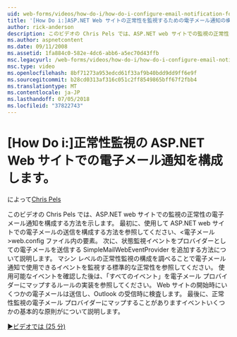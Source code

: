 ```yaml
---
uid: web-forms/videos/how-do-i/how-do-i-configure-email-notification-for-health-monitoring-on-an-aspnet-web-site
title: '[How Do i:]ASP.NET Web サイトの正常性を監視するための電子メール通知の構成 |Microsoft Docs'
author: rick-anderson
description: このビデオの Chris Pels では、ASP.NET web サイトでの監視の正常性の電子メール通知を構成する方法を示します。 最初に、電子メールの送信を構成する方法を参照してください.
ms.author: aspnetcontent
ms.date: 09/11/2008
ms.assetid: 1fa884c0-582e-4dc6-abb6-a5ec70d43ffb
msc.legacyurl: /web-forms/videos/how-do-i/how-do-i-configure-email-notification-for-health-monitoring-on-an-aspnet-web-site
msc.type: video
ms.openlocfilehash: 8bf71273a953edcd61f33af9b40bdd9dd9ff6e9f
ms.sourcegitcommit: b28cd0313af316c051c2ff8549865bff67f2fbb4
ms.translationtype: MT
ms.contentlocale: ja-JP
ms.lasthandoff: 07/05/2018
ms.locfileid: "37822743"
---
```

<a name="how-do-i-configure-email-notification-for-health-monitoring-on-an-aspnet-web-site"></a>[How Do i:]正常性監視の ASP.NET Web サイトでの電子メール通知を構成します。
====================
によって[Chris Pels](https://twitter.com/chrispels)

このビデオの Chris Pels では、ASP.NET web サイトでの監視の正常性の電子メール通知を構成する方法を示します。 最初に、使用して ASP.NET web サイトでの電子メールの送信を構成する方法を参照してください、&lt;電子メール&gt;web.config ファイル内の要素。 次に、状態監視イベントをプロバイダーとしての電子メールを送信する SimpleMailWebEventProvider を追加する方法について説明します。 マシン レベルの正常性監視の構成を調べることで電子メール通知で使用できるイベントを監視する標準的な正常性を参照してください。 使用可能なイベントを確認した後は、「すべてのイベント」を電子メール プロバイダーにマップするルールの実装を参照してください。 Web サイトの開始時にいくつかの電子メールは送信し、Outlook の受信時に検査します。 最後に、正常性監視の電子メール プロバイダーにマップすることがありますイベントいくつかの基本的な原則がについて説明します。

[&#9654;ビデオでは (25 分)](https://channel9.msdn.com/Blogs/ASP-NET-Site-Videos/how-do-i-configure-email-notification-for-health-monitoring-on-an-aspnet-web-site)
